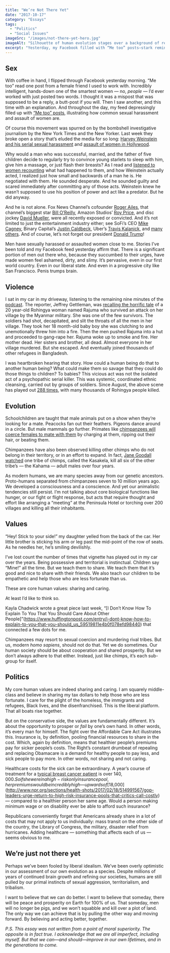 ```yaml
---
title: "We’re Not There Yet"
date: "2017-10-17"
category: "Essays"
tags:
  - "Politics"
  - "Social Issues"
imageSrc: "/images/not-there-yet-hero.jpg"
imageAlt: "Silhouette of human evolution stages over a background of red blood splatters, symbolizing violence and primal instincts."
excerpt: "Yesterday, my Facebook filled with “Me too” posts—stark reminders of pervasive harassment. Later, I heard the harrowing story of a Rohingya survivor, exposing humanity’s capacity for cruelty. Despite millennia of evolution, our primal instincts—aggression, territorialism, tribalism—still pull us back. But progress depends on resisting them and building a future of empathy and cooperation. We must do better. Together."
---
```

## Sex

With coffee in hand, I flipped through Facebook yesterday morning. “Me too” read one post from a female friend I used to work with. Incredibly intelligent, hands-down one of the smartest women — no, _people_ — I’d ever worked with just posted two words. I thought it was a mispost that was supposed to be a reply, a butt-post if you will. Then I saw another, and this time with an explanation. And throughout the day, my feed depressingly filled up with [“Me too” posts](https://www.nytimes.com/2017/10/16/technology/metoo-twitter-facebook.html), illustrating how common sexual harassment and assault of women are.

Of course this movement was spurred on by the bombshell investigative journalism by the New York Times and the New Yorker. Last week they broke open a story that’s eluded the media for so long: [Harvey Weinstein and his serial sexual harassment](https://www.nytimes.com/2017/10/05/us/harvey-weinstein-harassment-allegations.html) and [assault of women in Hollywood](https://www.newyorker.com/news/news-desk/from-aggressive-overtures-to-sexual-assault-harvey-weinsteins-accusers-tell-their-stories).

Why would a man who was successful, married, and the father of five children decide to regularly try to convince young starlets to sleep with him, give him a massage, or just flash their breasts? As I read and [listened to women recounting](https://www.nytimes.com/2017/10/11/podcasts/the-daily/harvey-weinstein-sexual-harassment.html) what had happened to them, and how Weinstein actually acted, I realized just how small and backwards of a man he is. He negotiated with them. He sounded desperate. And he sounded guilty and scared immediately after committing any of those acts. Weinstein knew he wasn’t supposed to use his position of power and act like a predator. But he did anyway.

And he is not alone. Fox News Channel’s cofounder [Roger Ailes](https://www.nytimes.com/2016/07/24/business/at-fox-news-kisses-innuendo-propositions-and-fears-of-reprisal.html), that channel’s biggest star [Bill O’Reilly](https://www.nytimes.com/2017/04/01/business/media/bill-oreilly-sexual-harassment-fox-news.html), Amazon Studios’ [Roy Price](https://www.nytimes.com/2017/10/12/business/media/amazon-roy-price-isa-dick-hackett.html), and disc jockey [David Mueller](https://www.nytimes.com/2017/08/14/arts/music/taylor-swift-trial-jury-verdict.html), were all recently exposed or convicted. And it’s not limited to just the entertainment industry either; see SoFi’s CEO [Mike Cagney](https://www.nytimes.com/2017/09/15/technology/sofi-cagney-scandal.html), Binary Capital’s [Justin Caldbeck](https://www.theinformation.com/silicon-valley-women-tell-of-vcs-unwanted-advances), Uber’s [Travis Kalanick](https://qz.com/1010986/a-timeline-of-events-that-led-to-travis-kalanick-stepping-down-as-ceo-of-uber/), and [many others](https://www.nytimes.com/2017/06/30/technology/women-entrepreneurs-speak-out-sexual-harassment.html). And of course, let’s not forget our president [Donald Trump](https://www.nytimes.com/2016/05/15/us/politics/donald-trump-women.html)!

Men have sexually harassed or assaulted women close to me. Stories I’ve been told and my Facebook feed yesterday affirm that. There is a significant portion of men out there who, because they succumbed to their urges, have made women feel ashamed, dirty, and slimy. It’s pervasive, even in our first world country. Even in our liberal state. And even in a progressive city like San Francisco. Penis trumps brain.

## Violence

I sat in my car in my driveway, listening to the remaining nine minutes of the [podcast](https://www.nytimes.com/2017/10/13/podcasts/the-daily/john-kelly-rohingya-myanmar.html). The reporter, Jeffrey Gettleman, was [recalling the horrific tale](https://www.nytimes.com/2017/10/11/world/asia/rohingya-myanmar-atrocities.html) of a 20 year-old Rohingya woman named Rajuma who survived an attack on her village by the Myanmar military. She was one of the few survivors. The soldiers had shot, decapitated, and slit the throats of all the men in her village. They took her 18 month-old baby boy she was clutching to and unemotionally threw him into a fire. Then the men pushed Rajuma into a hut and proceeded to gang-rape her. Rajuma woke up to smoke and fire. Her mother dead. Her sisters and brother, all dead. Almost everyone in her village murdered. But she escaped. And eventually joined thousands of other refugees in Bangladesh.

I was heartbroken hearing that story. How could a human being do that to another human being? What could make them so savage that they could do those things to children? To babies? This vicious act was not the isolated act of a psychopathic serial killer. This was systemic, coordinated ethnic cleansing, carried out by groups of soldiers. Since August, the above scene has played out [288 times](https://www.nytimes.com/interactive/2017/09/18/world/asia/rohingya-villages.html), with many thousands of Rohingya people killed.

## Evolution

Schoolchildren are taught that male animals put on a show when they’re looking for a mate. Peacocks fan out their feathers. Pigeons dance around in a circle. But male mammals go further. Primates like [chimpanzees will coerce females to mate with them](https://www.livescience.com/48743-aggressive-chimps-reproduce-more.html) by charging at them, ripping out their hair, or beating them.

Chimpanzees have also been observed killing other chimps who do not belong in their territory, or in an effort to expand. In fact, [Jane Goodall watched](https://en.wikipedia.org/wiki/Gombe_Chimpanzee_War) one tribe of chimps, called the Kasakela, kill all six of the other tribe’s — the Kahama — adult males over four years.

As modern humans, we are many species away from our genetic ancestors. Proto-humans separated from chimpanzees seven to 10 million years ago. We developed a consciousness and a conscience. And yet our animalistic tendencies still persist. I’m not talking about core biological functions like hunger, or our fight or flight response, but acts that require thought and effort like arranging a “meeting” at the Peninsula Hotel or torching over 200 villages and killing all their inhabitants.

## Values

“Hey! Stick to your side!” my daughter yelled from the back of the car. Her little brother is sticking his arm or leg past the mid-point of the row of seats. As he needles her, he’s smiling devilishly.

I’ve lost count the number of times that vignette has played out in my car over the years. Being possessive and territorial is instinctual. Children say “Mine!” all the time. But we teach them to share. We teach them that it’s good and nice to share with their friends. We also teach our children to be empathetic and help those who are less fortunate than us.

These are core human values: sharing and caring.

At least I’d like to think so.

Kayla Chadwick wrote a great piece last week, “[I Don’t Know How To Explain To You That You Should Care About Other People]”(https://www.huffingtonpost.com/entry/i-dont-know-how-to-explain-to-you-that-you-should_us_59519811e4b0f078efd98440) that connected a few dots for me.

Chimpanzees may resort to sexual coercion and murdering rival tribes. But us, modern _homo sapiens_, should not do that. Yet we do sometimes. Our human society should be about cooperation and shared prosperity. But we don’t always adhere to that either. Instead, just like chimps, it’s each sub-group for itself.

## Politics

My core human values are indeed sharing and caring. I am squarely middle-class and believe in sharing my tax dollars to help those who are less fortunate. I care for the plight of the homeless, the immigrants and refugees, Black lives, and the disenfranchised. This is the liberal platform. That all boats rise together.

But on the conservative side, the values are fundamentally different. It’s about the opportunity to prosper or _fail_ by one’s own hand. In other words, it’s every man for himself. The fight over the Affordable Care Act illustrates this. Insurance is, by definition, pooling financial resources to share in the cost. Which, again by definition, means that healthier people’s premiums pay for sicker people’s costs. The Right’s constant drumbeat of repealing and replacing Obamacare is a demand for healthy people to pay less, and sick people to pay more. In other words, not sharing and not caring.

Healthcare costs for the sick can be extraordinary. A year’s course of treatment for a [typical breast cancer patient](https://www.acscan.org/sites/default/files/Costs%20of%20Cancer%20-%20Final%20Web.pdf) is over $140,000. So if she were in a high-risk only insurance pool, her premiums would be incredibly high — upwards of [$18,000](http://www.npr.org/sections/health-shots/2017/02/18/514991567/gop-leaders-urge-return-to-high-risk-insurance-pools-that-critics-call-costly) — compared to a healthier person her same age. Would a person making minimum wage or on disability ever be able to afford such insurance?

Republicans conveniently forget that Americans already share in a lot of costs that may not apply to us individually: mass transit on the other side of the country, the Library of Congress, the military, disaster relief from hurricanes. Adding healthcare — something that affects each of us — seems obvious to me.

## We’re just not there yet

Perhaps we’ve been fooled by liberal idealism. We’ve been overly optimistic in our assessment of our own evolution as a species. Despite millions of years of continued brain growth and refining our societies, humans are still pulled by our primal instincts of sexual aggression, territorialism, and tribalism.

I want to believe that we can do better. I want to believe that someday, there will be peace and prosperity on Earth for 100% of us. That someday, men will no longer be pigs, and we won’t squabble and kill over a plot of land. The only way we can achieve that is by pulling the other way and moving forward. By believing and acting better, together.

_P.S. This essay was not written from a point of moral superiority. The opposite is in fact true. I acknowledge that we are all imperfect, including myself. But that we can—and should—improve in our own lifetimes, and in the generations to come._